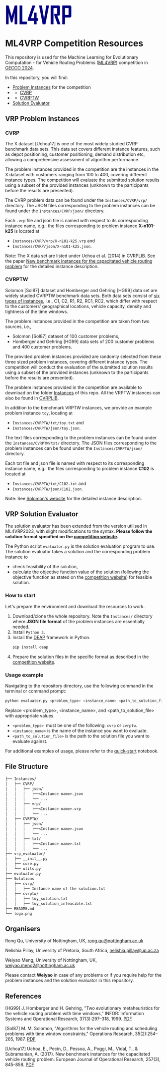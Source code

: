 <img src="logo.png" alt="ML4VRP Logo" width="215">

# ML4VRP Competition Resources

This repository is used for the Machine Learning for Evolutionary Computation - for Vehicle Routing Problems ([ML4VRP](https://sites.google.com/view/ml4vrp)) competition in [GECCO 2024](https://gecco-2024.sigevo.org/Competitions#id_Machine%20Learning%20for%20Evolutionary%20Computation%20-%20Solving%20the%20Vehicle%20Routing%20Problems%20(ML4VRP)). 

<!--This competition aims to serve as a vehicle to bring together the latest developments of machine learning-assisted evolutionary computation for vehicle routing problems (VRPs). The focus of this competition is on solving VRP with Time Window constraints (VRPTW). 

Participants must submit descriptions of the developed algorithms and the produced solutions for the corresponding VRPTW instances. Submissions of the produced solutions for the corresponding VRPTW instances will be evaluated on randomly selected instances from the provided VRPTW instances with an evaluator. The most widely adapted evaluation function, i.e. to minimise the number of vehicles and total travel distance, is used to determine the best machine learning assisted evolutionary algorithms for solving VRPs. The algorithms which produced the best average fitness for solving VRPs will receive the highest score. -->

In this repository, you will find:
- [Problem Instances](#vrps) for the competition
- - [CVRP](#cvrp)
- - [CVRPTW](#cvrptw)
- [Solution Evaluator](#api)

## <a id='vrps'>VRP Problem Instances </a>
### <a id='cvrp'>CVRP </a>

The X dataset [Uchoa17] is one of the most widely studied CVRP benchmark data sets. This data set covers different instance features, such as depot positioning, customer positioning, demand distribution etc, allowing a comprehensive assessment of algorithm performance. 

The problem instances provided in the competition are the instances in the X dataset with customers ranging from 100 to 400, covering different instance types. The competition will evaluate the submitted solution results using a subset of the provided instances (unknown to the participants before the results are presented).

The CVRP problem data can be found under the `Instances/CVRP/vrp/` directory. The JSON files corresponding to the problem instances can be found under the `Instances/CVRP/json/` directory. 

Each `.vrp` file and json file is named with respect to its corresponding instance name, e.g.: the files corresponding to problem instance **X-n101-k25** is located at
- `Instances/CVRP/vrp/X-n101-k25.vrp` and 
- `Instances/CVRP/json/X-n101-k25.json`. 

Note: The X data set are listed under Uchoa et al. (2014) in CVRPLIB. See the paper [New benchmark instances for the capacitated vehicle routing problem](http://vrp.galgos.inf.puc-rio.br/index.php/en/new-instances) for the detailed instance description.

### <a id='cvrptw'>CVRPTW </a>
Solomon [Sol87] dataset and Homberger and Gehring [HG99] data set are widely studied CVRPTW benchmark data sets. Both data sets consist of [six types of instances](http://web.cba.neu.edu/~msolomon/problems.htm), i.e., C1, C2, R1, R2, RC1, RC2, which differ with respect to the customers’ geographical locations, vehicle capacity, density and tightness of the time windows. 

The problem instances provided in the competition are taken from two sources, i.e., 
- Solomon [Sol87] dataset of 100 customer problems,
- Homberger and Gehring [HG99] data sets of 200 customer problems and 400 customer problems.

The provided problem instances provided are randomly selected from these three sized problem instances, covering different instance types. The competition will conduct the evaluation of the submitted solution results using a subset of the provided instances (unknown to the participants before the results are presented). 

The problem instances provided in the competition are available to download on the folder [Instances](https://github.com/ML4VRP2023/ML4VRP2023/tree/main/Instances) of this repo. All the VRPTW instances can also be found in [CVRPLIB](http://vrp.galgos.inf.puc-rio.br/index.php/en/). 

In addition to the benchmark VRPTW instances, we provide an example problem instance `toy`, locating at 
- `Instances/CVRPTW/txt/toy.txt` and 
- `Instances/CVRPTW/json/toy.json`. 

The text files corresponding to the problem instances can be found under the `Instances/CVRPTW/txt/` directory. The JSON files corresponding to the problem instances can be found under the `Instances/CVRPTW/json/` directory. 

Each txt file and json file is named with respect to its corresponding instance name, e.g.: the files corresponding to problem instance **C102** is located at
- `Instances/CVRPTW/txt/C102.txt` and 
- `Instances/CVRPTW/json/C102.json`. 


Note: See [Solomon's website](http://web.cba.neu.edu/~msolomon/problems.htm) for the detailed instance description.



<!--Below is a description of the format of the text file that defines each problem instance (assuming 100 customers).

```
<Instance name>
<empty line>
VEHICLE
NUMBER     CAPACITY
  K           Q
<empty line>
CUSTOMER
CUST NO.  XCOORD.   YCOORD.    DEMAND   READY TIME  DUE DATE   SERVICE TIME
<empty line>
    0       x0        y1         q0         e0          l0            s0
    1       x1        y2         q1         e1          l1            s1
  ...      ...       ...        ...        ...         ...           ...
  100     x100      y100       q100       e100        l100          s100
```
-->



## <a id='api'>VRP Solution Evaluator </a>
<!--extended from the version used in ML4VRP2023-->

The solution evaluator has been extended from the version utilised in ML4VRP2023, with slight modifications to the syntax. <b>Please follow the solution format specified on the [competition website](https://sites.google.com/view/ml4vrp#h.8tn33nmddfdh).</b>

The Python script `evaluator.py` is the solution evaluation program to use. The solution evaluator takes a solution and the corresponding problem instance to
- check feasibility of the solution,
- calculate the objective function value of the solution (following the objective function as stated on the [competition website](https://sites.google.com/view/ml4vrp#h.8tn33nmddfdh)) for feasible solution.

### How to start

Let's prepare the environment and download the resources to work.
1. Download/clone the whole repository. Note the `Instances/` directory where **JSON file format** of the problem instances are essentially needed.
2. Install `Python 3`.
3. Install the [DEAP](https://github.com/deap/deap) framework in Python.
   ```bash
   pip install deap
   ```
4. Prepare the solution files in the specific format as described in the [competition website](https://sites.google.com/view/ml4vrp#h.j2mwimqjm1ge).


### Usage example
Navigating to the repository directory, use the following command in the terminal or command prompt:
```sh
python evaluator.py <problem_type> <instance_name> <path_to_solution_file>
```
Replace <problem_type>, <instance_name>, and <path_to_solution_file> with appropriate values.
- `<problem_type> `must be one of the following: `cvrp` or `cvrptw`.
- `<instance_name>` is the name of the instance you want to evaluate.
- `<path_to_solution_file>` is the path to the solution file you want to evaluate against.

<div class="alert alert-success" style="display: inline-block;">
For additional examples of usage, please refer to the <a href="./quick-start.ipynb">quick-start</a> notebook.
</div>


<!--Below are the examples, however, to maintain clarity and conciseness in this README, I have removed them.
### Example

#### Evaluation of a solution for a CVRP instance
The optimal solution for solving `X-n101-k25` are provided in `Solutions/cvrp` directory, i.e., `BKS-X-n101-k25.txt`.

To evaluate `BKS-X-n101-k25.txt`, run:
```sh
python evaluator.py cvrp X-n101-k25 Solutions/cvrp/BKS-X-n101-k25.txt
```
The output is (similar to) as shown below:
```sh
Problem:  cvrp  Instance name:  X-n101-k25  Solution path:  Solutions/cvrp/BKS-X-n101-k25.txt
File: .../Instances/cvrp/json/X-n101-k25.json exists.
Number of vehicles:  26 , Total distance:  27591 Objective value:  53591
```

#### Evaluation of a solution for a CVRPTW instance
Solutions for solving `toy` are provided in `Solutions/cvrptw` directory. 
- The solution file `toy_solution.txt` gives a feasible solution (in terms of the time window and vehicle capacity constraints).

To evaluate `toy_solution`, run:
```sh
python evaluator.py cvrptw toy Solutions/cvrptw/toy_solution.txt
```
The output is (similar to) as shown below:
```sh
Problem:  cvrptw  Instance name:  toy  Solution path:  Solutions/cvrptw/toy_solution.txt
File: .../Instances/cvrptw/json/toy.json exists.
Number of vehicles:  2 , Total distance:  153.82268590411263 Objective value:  2153.8226859041124
```

#### Evaluation of an infeasible solution
The solution file `toy_solution_infeasible.txt` provides an invalid solution for the example instance `toy`. 
When running:
```sh
python evaluator.py cvrptw toy Solutions/cvrptw/toy_solution_infeasible.txt
```
The infeasible solution cannot pass the feasibility check, thus no objective function value will be returned. The output is (similar to) as shown below:
```sh
Problem:  cvrptw  Instance name:  toy  Solution path:  Solutions/cvrptw/toy_solution_infeasible.txt
File: .../Instances/cvrptw/json/toy.json exists.
invalid capacity
invalid time window: too late to serve customer  6
The solution in infeasible!
```
-->
## File Structure
```
├── Instances/
│   ├── CVRP/
│   │   ├── json/
│   │   │   ├──<Instance name>.json
│   │   │   └── ...
│   │   ├── vrp/
│   │   │   ├──<Instance name>.vrp
│   │   │   └── ...
│   ├── CVRPTW/
│   │   ├── json/
│   │   │   ├──<Instance name>.json
│   │   │   └── ...
│   │   ├── txt/
│   │   │   ├──<Instance name>.txt
│   │   │   └── ...
├── vrp_evaluator/
│   ├── __init__.py
│   ├── core.py
│   └── utils.py
├── evaluator.py
├── Solutions
│   ├── cvrp/
│   │   ├── Instance name of the solution.txt
│   ├── cvrptw/
│   │   ├── toy_solution.txt
│   │   ├── toy_solution_infeasible.txt
├── README.md
└── logo.png
```

## Organisers
Rong Qu,         University of Nottingham, UK, rong.qu@nottingham.ac.uk

Nelishia Pillay, University of Pretoria, South Africa, nelishia.pillay@up.ac.za

Weiyao Meng, University of Nottingham, UK, weiyao.meng2@nottingham.ac.uk

<div class="alert alert-success" style="display: inline-block;">
Please contact <strong> Weiyao</strong> in case of any problems or if you require help for the problem instances and the solution evaluator in this repository.
</div>

## References
[HG99] J. Homberger and H. Gehring, "Two evolutionary metaheuristics for the vehicle routing problem with time windows," INFOR: Information Systems and Operational Research, 37(3):297–318, 1999. [PDF](https://citeseerx.ist.psu.edu/document?repid=rep1&type=pdf&doi=a34e12bf0a30deb56233c26d82a0979987bb6ce4)

[Sol87] M. M. Solomon, "Algorithms for the vehicle routing and scheduling problems with time window constraints," Operations Research, 35(2):254–265, 1987. [PDF](https://www.jstor.org/stable/pdf/170697.pdf?casa_token=ltF2XRa2-nAAAAAA:OV4ClhhdAM_ds_p3-XIzKaz3hDYb9Jy2yHa7-jniGyYLzy2Rg2JC1b-ope2_gtsoQ1eOfFcgeTvtFmGZdPWDACEySwlfASLdRl-mhJRQE4f_6Kc5jJRnYg)

[Uchoa17] Uchoa, E., Pecin, D., Pessoa, A., Poggi, M., Vidal, T., & Subramanian, A. (2017). New benchmark instances for the capacitated vehicle routing problem. European Journal of Operational Research, 257(3), 845-858. [PDF](http://vrp.galgos.inf.puc-rio.br/index.php/en/new-instances)